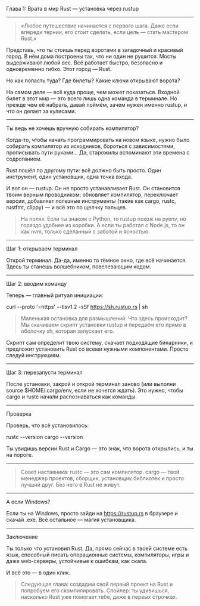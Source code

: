 Глава 1: Врата в мир Rust — установка через rustup


---

> «Любое путешествие начинается с первого шага. Даже если впереди тернии, его стоит сделать, если цель — стать мастером Rust.»



Представь, что ты стоишь перед воротами в загадочный и красивый город. В нём дома построены так, что ни один не рушится. Мосты выдерживают любой вес. Всё работает быстро, безопасно и одновременно гибко. Этот город — Rust.

Но как попасть туда? Где билеты? Какие ключи открывают ворота?

На самом деле — всё куда проще, чем может показаться. Входной билет в этот мир — это всего лишь одна команда в терминале. Но прежде чем её набрать, давай поймём, зачем нужен именно rustup, и что он делает за кулисами.


---

Ты ведь не хочешь вручную собирать компилятор?

Когда-то, чтобы начать программировать на новом языке, нужно было собирать компилятор из исходников, бороться с зависимостями, прописывать пути руками… Да, старожилы вспоминают эти времена с содроганием.

Rust пошёл по другому пути: всё должно быть просто. Один инструмент, один установщик, одна точка входа.

И вот он — rustup. Он не просто устанавливает Rust. Он становится твоим верным проводником: обновляет компилятор, переключает версии, добавляет полезные инструменты (такие как cargo, rustc, rustfmt, clippy) — и всё это по щелчку пальцев.

> На полях:
Если ты знаком с Python, то rustup похож на pyenv, но гораздо удобнее из коробки. А если ты работал с Node.js, то он как nvm, только сделанный с заботой и ясностью.




---

Шаг 1: открываем терминал

Открой терминал. Да-да, именно то тёмное окно, где всё начинается. Здесь ты станешь волшебником, повелевающим кодом.


---

Шаг 2: вводим команду

Теперь — главный ритуал инициации:

curl --proto '=https' --tlsv1.2 -sSf https://sh.rustup.rs | sh

> Маленькая остановка для размышлений:
Что здесь происходит? Мы скачиваем скрипт установки rustup и передаём его прямо в оболочку sh, которая запускает его.



Скрипт сам определит твою систему, скачает подходящие бинарники, и предложит установить Rust со всеми нужными компонентами. Просто следуй инструкциям.


---

Шаг 3: перезапусти терминал

После установки, закрой и открой терминал заново (или выполни source $HOME/.cargo/env, если не хочется ждать). Это нужно, чтобы cargo и rustc начали распознаваться как команды.


---

Проверка

Проверь, что всё установилось:

rustc --version
cargo --version

Ты увидишь версии Rust и Cargo — это знак, что ворота открылись, и ты на пороге.


---

> Совет наставника:
rustc — это сам компилятор.
cargo — твой менеджер проектов, сборщик, установщик библиотек и просто лучший друг. Без него в Rust не живут.




---

А если Windows?

Если ты на Windows, просто зайди на https://rustup.rs в браузере и скачай .exe. Всё остальное — магия установщика.


---

Заключение

Ты только что установил Rust. Да, прямо сейчас в твоей системе есть язык, способный писать операционные системы, компиляторы, игры и даже web-серверы, устойчивые к ошибкам, как скала.

И всё это — в один клик.

> Следующая глава: создадим свой первый проект на Rust и попробуем его скомпилировать. Спойлер: ты удивишься, насколько Rust уже помогает тебе, даже в первых строчках.